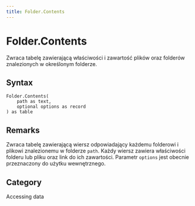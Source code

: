 ```yaml
---
title: Folder.Contents
---
```


# Folder.Contents


Zwraca tabelę zawierającą właściwości i zawartość plików oraz folderów znalezionych w określonym folderze.


## Syntax

```powerquery
Folder.Contents(
    path as text,
    optional options as record
) as table
```


## Remarks

Zwraca tabelę zawierającą wiersz odpowiadający każdemu folderowi i plikowi znalezionemu w folderze <code>path</code>. Każdy wiersz zawiera właściwości folderu lub pliku oraz link do ich zawartości. Parametr <code>options</code> jest obecnie przeznaczony do użytku wewnętrznego.



## Category
Accessing data
